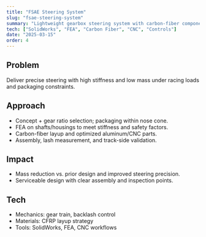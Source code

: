 ```yaml
---
title: "FSAE Steering System"
slug: "fsae-steering-system"
summary: "Lightweight gearbox steering system with carbon-fiber components for a Formula SAE car."
tech: ["SolidWorks", "FEA", "Carbon Fiber", "CNC", "Controls"]
date: "2025-03-15"
order: 4
---
```

## Problem
Deliver precise steering with high stiffness and low mass under racing loads and packaging constraints.

## Approach
- Concept + gear ratio selection; packaging within nose cone.
- FEA on shafts/housings to meet stiffness and safety factors.
- Carbon-fiber layup and optimized aluminum/CNC parts.
- Assembly, lash measurement, and track-side validation.

## Impact
- Mass reduction vs. prior design and improved steering precision.
- Serviceable design with clear assembly and inspection points.

## Tech
- Mechanics: gear train, backlash control
- Materials: CFRP layup strategy
- Tools: SolidWorks, FEA, CNC workflows